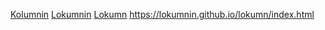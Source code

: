 
<a href="https://kolumnin.github.io/">Kolumnin</a>
<a href="https://lokumnin.github.io/">Lokumnin</a>
<a href="https://lokumnin.github.io/lokumn">Lokumn</a>
https://lokumnin.github.io/lokumn/index.html
